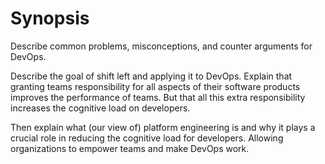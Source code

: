 # Synopsis

Describe common problems, misconceptions, and counter arguments for DevOps.

Describe the goal of shift left and applying it to DevOps. Explain that granting teams responsibility for all aspects of their software products improves the performance of teams. But that all this extra responsibility increases the cognitive load on developers.

Then explain what (our view of) platform engineering is and why it plays a crucial role in reducing the cognitive load for developers. Allowing organizations to empower teams and make DevOps work.
